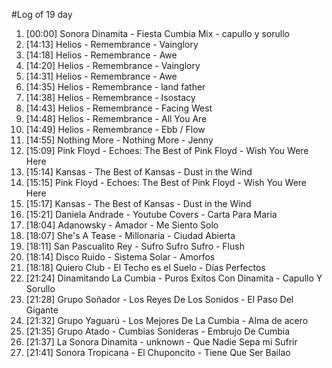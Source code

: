 #Log of 19 day

1. [00:00] Sonora Dinamita - Fiesta Cumbia Mix - capullo y sorullo
1. [14:13] Helios - Remembrance - Vainglory
1. [14:18] Helios - Remembrance - Awe
1. [14:20] Helios - Remembrance - Vainglory
1. [14:31] Helios - Remembrance - Awe
1. [14:35] Helios - Remembrance - land father
1. [14:38] Helios - Remembrance - Isostacy
1. [14:43] Helios - Remembrance - Facing West
1. [14:48] Helios - Remembrance - All You Are
1. [14:49] Helios - Remembrance - Ebb / Flow
1. [14:55] Nothing More - Nothing More - Jenny
1. [15:09] Pink Floyd - Echoes: The Best of Pink Floyd - Wish You Were Here
1. [15:14] Kansas - The Best of Kansas - Dust in the Wind
1. [15:15] Pink Floyd - Echoes: The Best of Pink Floyd - Wish You Were Here
1. [15:17] Kansas - The Best of Kansas - Dust in the Wind
1. [15:21] Daniela Andrade - Youtube Covers - Carta Para Maria
1. [18:04] Adanowsky - Amador - Me Siento Solo
1. [18:07] She's A Tease - Millonaria - Ciudad Abierta
1. [18:11] San Pascualito Rey - Sufro Sufro Sufro - Flush
1. [18:14] Disco Ruido - Sistema Solar - Amorfos
1. [18:18] Quiero Club - El Techo es el Suelo - Días Perfectos
1. [21:24] Dinamitando La Cumbia - Puros Exitos Con Dinamita - Capullo Y Sorullo
1. [21:28] Grupo Soñador - Los Reyes De Los Sonidos - El Paso Del Gigante
1. [21:32] Grupo Yaguarú - Los Mejores De La Cumbia - Alma de acero
1. [21:35] Grupo Atado - Cumbias Sonideras - Embrujo De Cumbia
1. [21:37] La Sonora Dinamita - unknown - Que Nadie Sepa mi Sufrir
1. [21:41] Sonora Tropicana - El Chuponcito - Tiene Que Ser Bailao

